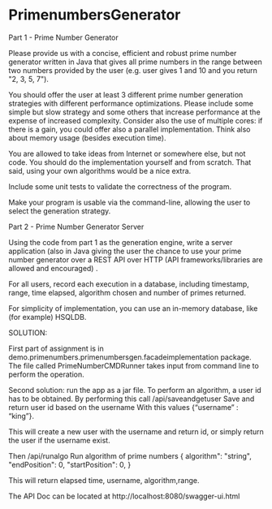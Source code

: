 # PrimenumbersGenerator

Part 1 - Prime Number Generator

Please provide us with a concise, efficient and robust prime number generator written in Java that gives all prime numbers in the range between two numbers provided by the user (e.g. user gives 1 and 10 and you return "2, 3, 5, 7"). 

You should offer the user at least 3 different prime number generation strategies with different performance optimizations. Please include some simple but slow strategy and some others that increase performance at the expense of increased complexity. Consider also the use of multiple cores: if there is a gain, you could offer also a parallel implementation. Think also about memory usage (besides execution time).

You are allowed to take ideas from Internet or somewhere else, but not code. You should do the implementation yourself and from scratch. That said, using your own algorithms would be a nice extra.

Include some unit tests to validate the correctness of the program.

Make your program is usable via the command-line, allowing the user to select the generation strategy.

Part 2 - Prime Number Generator Server

Using the code from part 1 as the generation engine, write a server application (also in Java giving the user the chance to use your prime number generator over a REST API over HTTP (API frameworks/libraries are allowed and encouraged) . 

For all users, record each execution in a database, including timestamp, range, time elapsed, algorithm chosen and number of primes returned. 

For simplicity of implementation, you can use an in-memory database, like (for example) HSQLDB.




SOLUTION:

First part of assignment is in demo.primenumbers.primenumbersgen.facadeimplementation  package. The file called PrimeNumberCMDRunner takes input from command line to perform the operation.

Second solution: run the app as a jar file.
To perform an algorithm, a user id has to be obtained. By performing this call
/api/saveandgetuser
Save and return user id based on the username
With this values {“username” : “king”}.

This will create a new user with the username and return id, or simply return the user if the username exist.

Then /api/runalgo
Run algorithm of prime numbers
{
algorithm": "string",
      "endPosition": 0, 
      "startPosition": 0,
}

This will return elapsed time, username, algorithm,range.

The API Doc can be located at http://localhost:8080/swagger-ui.html

